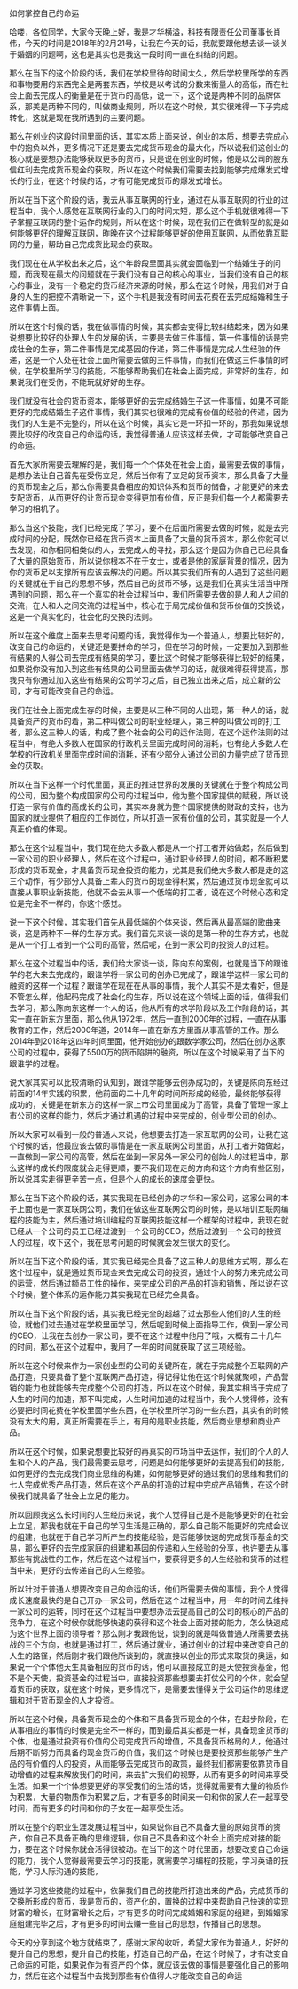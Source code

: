如何掌控自己的命运

哈喽，各位同学，大家今天晚上好，我是才华横溢，科技有限责任公司董事长肖伟，今天的时间是2018年的2月21号，让我在今天的话，我就要跟他想去谈一谈关于婚姻的问题啊，这也是其实也是我这一段时间一直在纠结的问题。

那么在当下的这个阶段的话，我们在学校里待的时间太久，然后学校里所学的东西和事物要用的东西完全是两套东西，学校是以考试的分数来衡量人的高低，而在社会上面去完成人的衡量是在于货币的高低，说一下，这个说是两种不同的品牌体系，那美是两种不同的，叫做商业规则，所以在这个时候，其实很难得一下子完成转化，这就是现在我所遇到的主要问题。

那么在创业的这段时间里面的话，其实本质上面来说，创业的本质，想要去完成心中的抱负以外，更多情况下还是要去完成货币现金的最大化，所以说我们这创业的核心就是要想办法能够获取更多的货币，只是说在创业的时候，他是以公司的股东信红利去完成货币现金的获取，所以在这个时候我们需要去找到能够完成爆发式增长的行业，在这个时候的话，才有可能完成货币的爆发式增长。

所以在当下这个阶段的话，我去从事互联网的行业，通过在从事互联网的行业的过程当中，我个人感觉在互联网行业的入门的时间太短，那么这个手机就很难得一下子掌握互联网的整个运作的规则，所以在这个时候，现在我们正在做转型的就是如何能够更好的理解互联网，昨晚在这个过程能够更好的使用互联网，从而依靠互联网的力量，帮助自己完成货比现金的获取。

我们现在在从学校出来之后，这个年龄段里面其实就会面临到一个结婚生子的问题，而我现在最大的问题就在于我们没有自己的核心的事业，当我们没有自己的核心的事业，没有一个稳定的货币经济来源的时候，那么在这个时候，用我们对于自身的人生的把控不清晰说一下，这个手机是我没有时间去花费在去完成结婚和生子这件事情上面。

所以在这个时候的话，我在做事情的时候，其实都会变得比较纠结起来，因为如果说想要比较好的处理人生的发展的话，主要是去做三件事情，第一件事情的话是完成社会的生存，第二件事情是完成基因的传递，第三件事情是完成人生经验的传递，这是一个人处在社会上面所需要去做的三件事情，而我们在做这三件事情的时候，在学校里所学习的技能，不能够帮助我们在社会上面完成，非常好的生存，如果说我们在受伤，不能玩就好好的生存。

我们就没有社会的货币资本，能够更好的去完成结婚生子这一件事情，如果不可能更好的完成结婚生子这件事情，我们其实也很难的完成有价值的经验的传递，因为我们的人生是不完整的，所以在这个时候，其实它是一环扣一环的，那我如果说想要比较好的改变自己的命运的话，我觉得普通人应该这样去做，才可能够改变自己的命运。

首先大家所需要去理解的是，我们每一个个体处在社会上面，最需要去做的事情，是想办法让自己首先在受伤立足，然后当你有了立足的货币资本，那么具备了大量的货币现金之后，那么你需要具备相应的知识体系和货币的储备，才能更好的来去支配货币，从而更好的让货币现金变得更加有价值，反正是我们每一个人都需要去学习的相机了。

那么当这个技能，我们已经完成了学习，要不在后面所需要去做的时候，就是去完成时间的分配，既然你已经在货币资本上面具备了大量的货币资本，那么你就可以去发现，和你相同相类似的人，去完成人的寻找，那么这个是因为你自己已经具备了大量的原始货币，所以说你根本不在于女士，或者是他的家庭背景的情况，因为你的货币足以支撑所有应该去解决的问题。所以其实我们所有的人遇到了这些问题的关键就在于自己的思想不够，然后自己的货币不够，这是我们在真实生活当中所遇到的问题，那么在一个真实的社会过程当中，我们所需要去做的是人和人之间的交流，在人和人之间交流的过程当中，核心在于局完成价值和货币价值的交换说，这是一个真实化的，社会化的交换的法则。

所以在这个维度上面来去思考问题的话，我觉得作为一个普通人，想要比较好的，改变自己的命运的，关键还是要拼命的学习，但在学习的时候，一定要加入到那些有结果的人得公司去完成有结果的学习，要比这个时候才能够获得比较好的结果，如果说你没有加入到这些有结果的公司里面去做学习的话，就很难得获得提高，那我只有你通过加入这些有结果的公司学习之后，自己独立出来之后，成立新的公司，才有可能改变自己的命运。

我们在社会上面完成生存的时候，主要是以三种不同的人出现，第一种人的话，就具备资产的货币的着，第二种叫做公司的职业经理人，第三种的叫做公司的打工者，那么这三种人的话，构成了整个社会的公司的运作法则，在这个运作法则的过程当中，有绝大多数人在国家的行政机关里面完成时间的消耗，也有绝大多数人在学校的行政机关里面完成时间的消耗，还有少部分人通过公司的力量完成了货币现金的获取。

所以在当下这样一个时代里面，真正的推进世界的发展的关键就在于整个构成公司的公司，因为整个构成国家的公司的过程当中，他为整个国家提供的赋税，所以说打造一家有价值的高成长的公司，其实本身就为整个国家提供的财政的支持，也为国家的就业提供了相应的工作岗位，所以打造一家有价值的公司，其实就是一个人真正价值的体现。

那么在这个过程当中，我们现在绝大多数人都是从一个打工者开始做起，然后做到一家公司的职业经理人，然后在这个过程中，通过职业经理人的时间，都不断积累形成的货币现金，才具备货币现金投资的能力，尤其是我们绝大多数人都是走的这三个动作，有少部分人具备上辈人的货币的现金得积累，然后通过货币现金就可以直接从事职业新技能，他就不会去从事一个低端的打工者，说在这个时候心态和定位是完全不一样的，你这个感觉。

说一下这个时候，其实我们首先从最低端的个体来谈，然后再从最高端的歌曲来谈，这是两种不一样的生存方式。我们首先来谈一谈的是第一种的生存方式，也就是从一个打工者到一个公司的高管，然后呢，在到一家公司的投资人的过程。

那么在这个过程当中的话，我们给大家谈一谈，陈向东的案例，也就是当下的跟谁学的老大来去完成的，跟谁学将一家公司的创办已完成了，跟谁学这样一家公司的融资的这样一个过程？跟谁学在现在在从事的事情，我个人其实不是太看好，但是不管怎么样，他起码完成了社会化的生存，所以说在这个领域上面的话，值得我们去学习，那么陈向东这样一个人的话，他从所有的求学阶段以及工作阶段的话，其实一直在新东方里面，那么他从1972年，然后一直到2000年的过程，一直在从事教育的工作，然后2000年道，2014年一直在新东方里面从事高管的工作。那么2014年到2018年这四年时间里面，他开始创办的跟数学家公司，然后在创办这家公司的过程中，获得了5500万的货币陷阱的融资，所以在这个时候采用了当下的跟谁学的过程。

说大家其实可以比较清晰的认知到，跟谁学能够去创办成功的，关键是陈向东经过前面的14年实践的积累，他前面的二十几年的时间所形成的经验，最终能够获得成功的，关键是在新东方的这样一家上市公司里面成为了高管，具备了管理一家上市公司的这样的能力，然后才通过机遇的过程中来完成的，创业型公司的创办。

所以大家可以看到一般的普通人来说，他想要去打造一家互联网的公司，让我在这个时候的话，他最应该去做的事情是在一家互联网公司里面，从打工者开始做起，一直做到一家公司的高管，然后在坐到一家另外一家公司的创始人的过程当中，那么这样的成长的限度就会走得更顺，要不我们现在走的方向和这个方向有些区别，所以说其实走得更辛苦一点，但是个人的成长的速度会更快。

那么在当下这个阶段的话，其实我现在已经创办的才华和一家公司，这家公司的本子上面也是一家互联网公司，我们在做这些互联网公司的时候，是以培训互联网编程的技能为主，然后通过培训编程的互联网技能这样一个框架的过程中，我现在就已经从一个公司的员工已经过渡到一个公司的CEO，然后过渡到一个公司的投资人的过程，收下这个，我在思考问题的时候就会发生很大的变化。

所以在当下这个阶段的话，其实我已经完全具备了这三种人的思维方式啊，那么在这个过程中，就是通过货币现金来去完成公司的投资，通过个人的努力来完成公司的运营，然后通过额员工性的操作，来完成公司的产品的打造和销售，所以说在这个时候，整个体系的运作能力其实我现在已经完全具备。

所以在当下这个阶段的话，其实我已经完全的超越了过去那些人他们的人生的经验，就他们过去通过在学校里面学习，然后呢到时候上面指导工作，做到一家公司的CEO，让我在去创办一家公司，要不在这个过程中他用了哦，大概有二十几年的时间，那么在这个过程中，我用了一年的时间就获取了这三项经验。

所以在这个时候来作为一家创业型的公司的关键所在，就在于完成整个互联网的产品打造，只要具备了整个互联网产品打造，得记得让他在这个时候就聚呗，产品营销的能力也就能够去完成整个公司的打造，所以在这个时候，我其实相当于完成了人生的时间的加速，那不叫完成，人生时间加速的过程当中，我个人觉得修，没有必要把时间花费在学校里面学些东西，在学校里所学习的一些东西，其实有的时候没有太大的用，真正所需要在手上，有用的是职业技能，然后商业思想和商业产品。

所以在这个时候，如果说想要比较好的再真实的市场当中去运作，我们的个人的人生和个人的产品，我们最需要去思考，问题是如何能够更好的去提高我们的技能，如何更好的去完成我们商业思维的构建，如何能够更好的通过我们的思维和我们的七人完成优秀产品打造，然后在这个产品的打造的过程中完成产品销售，在这个时候我们就具备了社会上立足的能力。

所以回顾我这么长时间的人生经历来说，我个人觉得自己是不是能够更好的在社会上立足，那我也就在于自己的学习生活是正确的，那么自己能不能更好的完成会议的组建，也就在于自己学习所产生的技能经验，是否能够快速的完成货币基金的交易，那么更好的去完成家庭的组建和基因的传递和人生经验的分享，也许要去从事那些有挑战性的工作，然后在这个过程当中，要获得更多的人生经验和货币的过程当中来，更好的去传递自己的人生经验。

所以针对于普通人想要改变自己的命运的话，他们所需要去做的事情，我个人觉得成长速度最快的是自己开办一家公司，然后在这个过程当中，用一年的时间去维持一家公司的运转，同时在这个过程当中要想办法去提高自己的公司的核心的产品的竞争力，在这个时候你就能够快速的获得和这个社会上面对接的能力，怎么快速成为这个世界上面的领导者？那么刚才我跟他说，谈到的就是叫做普通人所需要去挑战的三个方向，也就是通过打工，然后通过就业，通过创业的过程中来改变自己的人生的路径，然后刚才我们跟他所谈到的，就直接以创业的形式来取货的奥运，如果说一个个体他天生具备相应的货币的话，他可以直接成立的是天使投资基金，他不是个天使，投资基金的过程当中，直接投资那些想要去打仗公司的个体，就会望着货币的获取，就在这个时候，更多情况下，是需要去懂得关于公司运作的思维逻辑和对于货币现金的人才投资。

所以在这个时候，具备货币现金的个体和不具备货币现金的个体，在起步阶段，在从事相应的事情的时候是完全不一样的，而到最后其实都是一样，具备现金货币的个体，也是通过投资有价值的公司完成货币的增值，不具备货币格局的人，他通过后期不断努力而具备的现金货币的价值，我们这个时候也是要投资那些能够产生产品的有价值的人的投资，从而能够去完成货币的政策，最终我们都需要依靠货币自动增值的过程来解放我们的时间，来去扩大我们的视野，从而有更多的时间来享受生活。如果一个个体想要更好的享受我们的生活的话，觉得就需要有大量的物质作为积累，大量的物质作为积累之后，才有更多的时间来一句和你的家人在一起享受时间，而有更多的时间和你的子女在一起享受生活。

所以在整个的职业生涯发展过程当中，如果说你自己不具备大量的原始货币的资产，你自己不具备正确的思维逻辑，你自己不具备和这个社会上面完成对接的能力，要在这个时候你就会活得很被动。在当下的这个时代里面，想要改变自己命运的能力，我个人觉得最需要去学习的技能，就需要学习编程的技能，学习英语的技能，学习人际沟通的技能，

通过学习这些技能的过程中，依靠我们自己的技能所打造出来的产品，完成货币的交换所形成的货币，我是货币的，资产化的，置换的过程中来帮助自己快速的实现财富的增长，在财富增长之后，才有更多的时间完成婚姻和家庭的组建，到婚姻家庭组建完毕之后，才有更多的时间去赚一些自己的思想，传播自己的思想。

今天的分享到这个地方就结束了，感谢大家的收听，希望大家作为普通人，好好的提升自己的思想，提升自己的技能，打造自己的产品，在这个时候了，才有改变自己命运的可能，如果说作为有资产的个体，就应该去做的事情是要强化自己的影响力，然后在这个过程当中去找到那些有价值得人才能改变自己的命运
